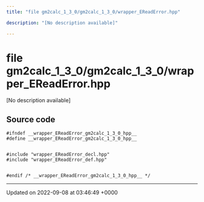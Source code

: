 ```yaml
---
title: "file gm2calc_1_3_0/gm2calc_1_3_0/wrapper_EReadError.hpp"

description: "[No description available]"

---
```


# file gm2calc_1_3_0/gm2calc_1_3_0/wrapper_EReadError.hpp

[No description available]




## Source code

```
#ifndef __wrapper_EReadError_gm2calc_1_3_0_hpp__
#define __wrapper_EReadError_gm2calc_1_3_0_hpp__


#include "wrapper_EReadError_decl.hpp"
#include "wrapper_EReadError_def.hpp"


#endif /* __wrapper_EReadError_gm2calc_1_3_0_hpp__ */
```


-------------------------------

Updated on 2022-09-08 at 03:46:49 +0000
